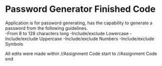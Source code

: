 # Password Generator Finished Code

Application is for password generating, has the capability to generate a password from the following guidelines.<br/>
-From 8 to 128 characters long
-Include/exclude Lowercase
-Include/exclude Uppercase
-Include/exclude Numbers
-Include/exclude Symbols

All edits were made within
//Assignment Code start
          to
//Assignment Code end

